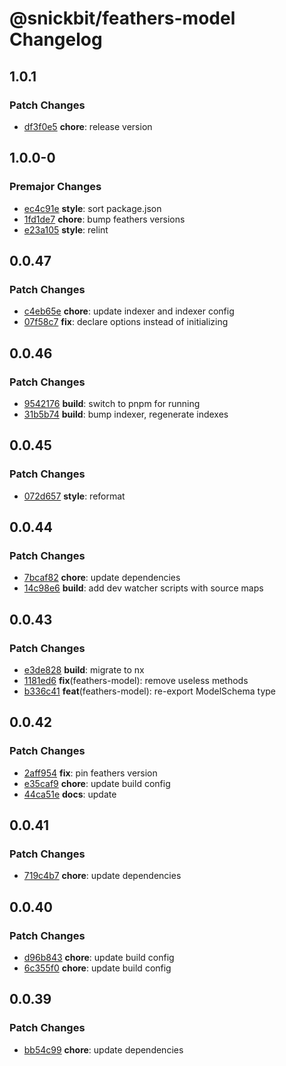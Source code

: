 # @snickbit/feathers-model Changelog

## 1.0.1

### Patch Changes

- [df3f0e5](https://github.com/snickbit/feathers/commit/df3f0e5) **chore**:  release version

## 1.0.0-0

### Premajor Changes

- [ec4c91e](https://github.com/snickbit/feathers/commit/ec4c91e) **style**:  sort package.json
- [1fd1de7](https://github.com/snickbit/feathers/commit/1fd1de7) **chore**:  bump feathers versions
- [e23a105](https://github.com/snickbit/feathers/commit/e23a105) **style**:  relint

## 0.0.47

### Patch Changes

- [c4eb65e](https://github.com/snickbit/feathers/commit/c4eb65e) **chore**:  update indexer and indexer config
- [07f58c7](https://github.com/snickbit/feathers/commit/07f58c7) **fix**:  declare options instead of initializing

## 0.0.46

### Patch Changes

- [9542176](https://github.com/snickbit/feathers/commit/9542176) **build**:  switch to pnpm for running
- [31b5b74](https://github.com/snickbit/feathers/commit/31b5b74) **build**:  bump indexer, regenerate indexes

## 0.0.45

### Patch Changes

- [072d657](https://github.com/snickbit/feathers/commit/072d657) **style**:  reformat

## 0.0.44

### Patch Changes

- [7bcaf82](https://github.com/snickbit/feathers/commit/7bcaf82) **chore**:  update dependencies
- [14c98e6](https://github.com/snickbit/feathers/commit/14c98e6) **build**:  add dev watcher scripts with source maps

## 0.0.43

### Patch Changes

- [e3de828](https://github.com/snickbit/feathers/commit/e3de828) **build**:  migrate to nx
- [1181ed6](https://github.com/snickbit/feathers/commit/1181ed6) **fix**(feathers-model):  remove useless methods
- [b336c41](https://github.com/snickbit/feathers/commit/b336c41) **feat**(feathers-model):  re-export ModelSchema type

## 0.0.42

### Patch Changes

- [2aff954](https://github.com/snickbit/feathers/commit/2aff954) **fix**:  pin feathers version
- [e35caf9](https://github.com/snickbit/feathers/commit/e35caf9) **chore**:  update build config
- [44ca51e](https://github.com/snickbit/feathers/commit/44ca51e) **docs**:  update

## 0.0.41

### Patch Changes

- [719c4b7](https://github.com/snickbit/feathers/commit/719c4b7) **chore**:  update dependencies

## 0.0.40

### Patch Changes

- [d96b843](https://github.com/snickbit/feathers/commit/d96b843) **chore**:  update build config
- [6c355f0](https://github.com/snickbit/feathers/commit/6c355f0) **chore**:  update build config

## 0.0.39

### Patch Changes

- [bb54c99](https://github.com/snickbit/feathers/commit/bb54c99) **chore**:  update dependencies

